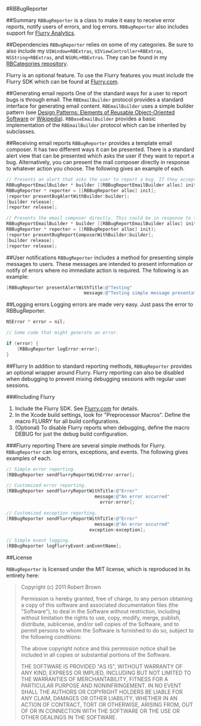 #RBBugReporter

##Summary
`RBBugReporter` is a class to make it easy to receive error reports, notify users of errors, and log errors. `RBBugReporter` also includes support for [Flurry Analytics][1]. 

##Dependencies
`RBBugReporter` relies on some of my categories. Be sure to also include my `UIWindow+RBExtras`, `UIViewController+RBExtras`, `NSString+RBExtras`, and `NSURL+RBExtras`. They can be found in my [RBCategories repository][2].

Flurry is an optional feature. To use the Flurry features you must include the Flurry SDK which can be found at [Flurry.com][1].

##Generating email reports
One of the standard ways for a user to report bugs is through email. The `RBEmailBuilder` protocol provides a standard interface for generating email content. `RBEmailBuilder` uses a simple builder pattern (see [Design Patterns: Elements of Reusable Object-Oriented Software][3] or [Wikipedia][4]). `RBBaseEmailBuilder` provides a basic implementation of the `RBEmailBuilder` protocol which can be inherited by subclasses. 

##Receiving email reports
`RBBugReporter` provides a template email composer. It has two different ways it can be presented. There is a standard alert view that can be presented which asks the user if they want to report a bug. Alternatively, you can present the mail composer directly in response to whatever action you choose. The following gives an example of each. 

```objective-c
// Presents an alert that asks the user to report a bug. If they accept, then the email composer is presented.
RBBugReportEmailBuilder * builder [[RBBugReportEmailBuilder alloc] initWithError:error];
RBBugReporter * reporter = [[RBBugReporter alloc] init];
[reporter presentBugAlertWithBuilder:builder];
[builder release];
[reporter release];

// Presents the email composer directly. This could be in response to the user pressing a bug report button or by some other means.
RBBugReportEmailBuilder * builder [[RBBugReportEmailBuilder alloc] initWithErrorMessage:@"Testing reporter"];
RBBugReporter * reporter = [[RBBugReporter alloc] init];
[reporter presentBugReportComposerWithBuilder:builder];
[builder release];
[reporter release];
```

##User notifications
`RBBugReporter` includes a method for presenting simple messages to users. These messages are intended to present information or notify of errors where no immediate action is required. The following is an example:

```objective-c
[RBBugReporter presentAlertWithTitle:@"Testing" 
                             message:@"Testing simple message presentation."];
```

##Logging errors
Logging errors are made very easy. Just pass the error to RBBugReporter.

```objective-c
NSError * error = nil;

// Some code that might generate an error.

if (error) {
	[RBBugReporter logError:error];
}
```

##Flurry
In addition to standard reporting methods, `RBBugReporter` provides an optional wrapper around Flurry. Flurry reporting can also be disabled when debugging to prevent mixing debugging sessions with regular user sessions.

###Including Flurry
1. Include the Flurry SDK. See [Flurry.com][1] for details.
2. In the Xcode build settings, look for "Preprocessor Macros". Define the macro FLURRY for all build configurations.
3. (Optional) To disable Flurry reports when debugging, define the macro DEBUG for just the debug build configuration.

###Flurry reporting
There are several simple methods for Flurry. `RBBugReporter` can log errors, exceptions, and events. The following gives examples of each.

```objective-c
// Simple error reporting.
[RBBugReporter sendFlurryReportWithError:error];

// Customized error reporting.
[RBBugReporter sendFlurryReportWithTitle:@"Error"
                                 message:@"An error occurred"
                                   error:error];

// Customized exception reporting.
[RBBugReporter sendFlurryReportWithTitle:@"Error"
                                 message:@"An error occurred"
                               exception:exception];

// Simple event logging.
[RBBugReporter logFlurryEvent:anEventName];
```

##License

`RBBugReporter` is licensed under the MIT license, which is reproduced in its entirety here:

>Copyright (c) 2011 Robert Brown
>
>Permission is hereby granted, free of charge, to any person obtaining a copy
>of this software and associated documentation files (the "Software"), to deal
>in the Software without restriction, including without limitation the rights
>to use, copy, modify, merge, publish, distribute, sublicense, and/or sell
>copies of the Software, and to permit persons to whom the Software is
>furnished to do so, subject to the following conditions:
>
>The above copyright notice and this permission notice shall be included in
>all copies or substantial portions of the Software.
>
>THE SOFTWARE IS PROVIDED "AS IS", WITHOUT WARRANTY OF ANY KIND, EXPRESS OR
>IMPLIED, INCLUDING BUT NOT LIMITED TO THE WARRANTIES OF MERCHANTABILITY,
>FITNESS FOR A PARTICULAR PURPOSE AND NONINFRINGEMENT. IN NO EVENT SHALL THE
>AUTHORS OR COPYRIGHT HOLDERS BE LIABLE FOR ANY CLAIM, DAMAGES OR OTHER
>LIABILITY, WHETHER IN AN ACTION OF CONTRACT, TORT OR OTHERWISE, ARISING FROM,
>OUT OF OR IN CONNECTION WITH THE SOFTWARE OR THE USE OR OTHER DEALINGS IN
>THE SOFTWARE.

  [1]: http://www.flurry.com/
  [2]: https://github.com/rob-brown/RBCategories
  [3]: http://www.amazon.com/Design-Patterns-Elements-Reusable-Object-Oriented/dp/0201633612/ref=sr_1_1?ie=UTF8&qid=1306283437&sr=8-1
  [4]: http://en.wikipedia.org/wiki/Builder_pattern
